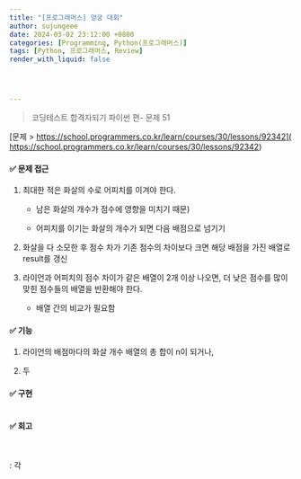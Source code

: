 ```yaml
---
title: "[프로그래머스] 양궁 대회"
author: sujungeee
date: 2024-03-02 23:12:00 +0800
categories: [Programming, Python(프로그래머스)]
tags: [Python, 프로그래머스, Review]
render_with_liquid: false




---
```




> 코딩테스트 합격자되기 파이썬 편- 문제 51

[문제 >   https://school.programmers.co.kr/learn/courses/30/lessons/92342]( https://school.programmers.co.kr/learn/courses/30/lessons/92342)





#### ✅ 문제 접근

1. 최대한 적은 화살의 수로 어피치를 이겨야 한다.

   -  남은 화살의 개수가 점수에 영향을 미치기 때문)

   - 어피치를 이기는 화살의 개수가 되면 다음 배점으로 넘기기



2. 화살을 다 소모한 후 점수 차가 기존 점수의 차이보다 크면 해당 배점을 가진 배열로 result를 갱신



3. 라이언과 어피치의 점수 차이가 같은 배열이 2개 이상 나오면, 더 낮은 점수를 많이 맞힌 점수들의 배열을 반환해야 한다.
   - 배열 간의 비교가 필요함



#### ✅ 기능

1. 라이언의 배점마다의 화살 개수 배열의 총 합이 n이 되거나,

   



2. 두




#### ✅ 구현

```python

```



#### ✅ 회고

​	

: 각 